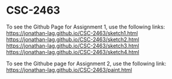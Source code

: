 # CSC-2463

To see the Github Page for Assignment 1, use the following links:  
https://jonathan-lag.github.io/CSC-2463/sketch1.html  
https://jonathan-lag.github.io/CSC-2463/sketch2.html  
https://jonathan-lag.github.io/CSC-2463/sketch3.html  
https://jonathan-lag.github.io/CSC-2463/sketch4.html  

To see the Githube page for Assignment 2, use the following link:  
https://jonathan-lag.github.io/CSC-2463/paint.html  
